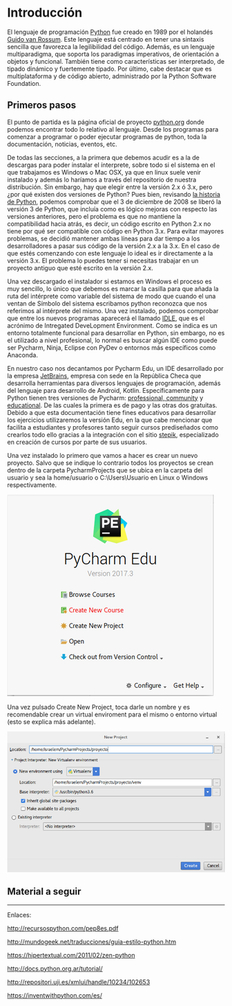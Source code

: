 # Introducción

El lenguaje de programación [Python](https://es.wikipedia.org/wiki/Python) fue creado en 1989 por el holandés [Guido van Rossum](https://es.wikipedia.org/wiki/Guido_van_Rossum). Este lenguaje está centrado en tener una sintaxis sencilla que favorezca la legilibilidad del código. Además, es un lenguaje multiparadigma, que soporta los paradigmas imperativos, de orientación a objetos y funcional. También tiene como características ser interpretado, de tipado dinámico y fuertemente tipado. Por último, cabe destacar que es multiplataforma y de código abierto, administrado por la Python Software Foundation.

## Primeros pasos

El punto de partida es la página oficial de proyecto [python.org](http://www.python.org) donde podemos encontrar todo lo relativo al lenguaje. Desde los programas para comenzar a programar o poder ejecutar programas de python, toda la documentación, noticias, eventos, etc.

De todas las secciones, a la primera que debemos acudir es a la de descargas para poder instalar el ínterprete, sobre todo si el sistema en el que trabajamos es Windows o Mac OSX, ya que en linux suele venir instalado y además lo haríamos a través del repositorio de nuestra distribución. Sin embargo, hay que elegir entre la versión 2.x ó 3.x, pero ¿por qué existen dos versiones de Python? Pues bien, revisando [la historia de Python](https://es.wikipedia.org/wiki/Historia_de_Python), podemos comprobar que el 3 de diciembre de 2008 se liberó la versión 3 de Python, que incluía como es lógico mejoras con respecto las versiones anteriores, pero el problema es que no mantiene la compatibilidad hacia atrás, es decir, un código escrito en Python 2.x no tiene por qué ser compatible con código en Python 3.x. Para evitar mayores problemas, se decidió mantener ambas líneas para dar tiempo a los desarrolladores a pasar sus código de la versión 2.x a la 3.x. En el caso de que estés comenzando con este lenguaje lo ideal es ir directamente a la versión 3.x. El problema lo puedes tener si necesitas trabajar en un proyecto antiguo que esté escrito en la versión 2.x.

Una vez descargado el instalador si estamos en Windows el proceso es muy sencillo, lo único que debemos es marcar la casilla para que añada la ruta del intérprete como variable del sistema de modo que cuando el una ventan de Símbolo del sistema escribamos python reconozca que nos referimos al intérprete del mismo. Una vez instalado, podemos comprobar que entre los nuevos programas aparecerá el llamado [IDLE](https://en.wikipedia.org/wiki/IDLE), que es el acrónimo de Intregated DeveLopment Environment. Como se indica es un entorno totalmente funcional para desarrollar en Python, sin embargo, no es el utilizado a nivel profesional, lo normal es buscar algún IDE como puede ser Pycharm, Ninja, Eclipse con PyDev o entornos más específicos como Anaconda.

En nuestro caso nos decantamos por Pycharm Edu, un IDE desarrollado por la empresa [JetBrains](https://www.jetbrains.com/), empresa con sede en la República Checa que desarrolla herramientas para diversos lenguajes de programación, además del lenguaje para desarrollo de Android, Kotlin. Específicamente para Python tienen tres versiones de Pycharm: [professional, community](https://www.jetbrains.com/pycharm/) y [educational](https://www.jetbrains.com/pycharm-edu/). De las cuales la primera es de pago y las otras dos gratuitas. Debido a que esta documentación tiene fines educativos para desarrollar los ejercicios utilizaremos la versión Edu, en la que cabe mencionar que facilita a estudiantes y profesores tanto seguir cursos prediseñados como crearlos todo ello gracias a la integración con el sitio [stepik](https://stepik.org/), especializado en creación de cursos por parte de sus usuarios.

Una vez instalado lo primero que vamos a hacer es crear un nuevo proyecto. Salvo que se indique lo contrario todos los proyectos se crean dentro de la carpeta PycharmProjects que se ubica en la carpeta del usuario y sea la home/usuario o C:\Users\Usuario en Linux o Windows respectivamente.

![Bienvenida](Imagenes/2018-02-04-19-57-18.png?raw=true)

Una vez pulsado Create New Project, toca darle un nombre y es recomendable crear un virtual enviroment para el mismo o entorno virtual (esto se explica más adelante).

![Nuevo_proyecto](Imagenes/2018-02-04-20-05-44.png?raw=true)




## Material a seguir

---
Enlaces:

http://recursospython.com/pep8es.pdf

http://mundogeek.net/traducciones/guia-estilo-python.htm

https://hipertextual.com/2011/02/zen-python

http://docs.python.org.ar/tutorial/

http://repositori.uji.es/xmlui/handle/10234/102653

https://inventwithpython.com/es/


